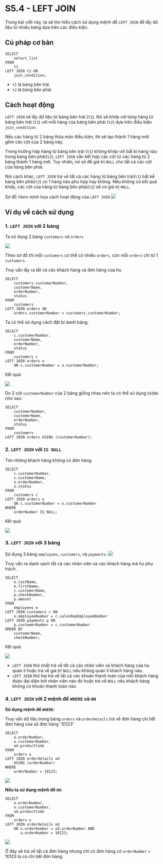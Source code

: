 # S5.4 - LEFT JOIN

Trong bài viết này, ta sẽ tìm hiểu cách sử dụng mệnh đề `LEFT JOIN` để lấy dữ liệu từ nhiều bảng dựa trên các điều kiện.

## Cú pháp cơ bản
```
SELECT 
    select_list
FROM
    t1
LEFT JOIN t2 ON 
    join_condition;
```

- `t1` là bảng bên trái
- `t2` là bảng bên phải

## Cách hoạt động
`LEFT JOIN` sẽ lấy dữ liệu từ bảng bên trái (`t1`). Nó sẽ khớp với từng hàng từ bảng bên trái (`t1`) với mỗi hàng của bảng bên phải (`t2`) dựa trên điều kiện `join_condition`.

Nếu các hàng từ 2 bảng thỏa mãn điều kiện, thì sẽ tạo thành 1 hàng mới gồm các cột của 2 bảng này. 

Trong trường hợp hàng từ bảng bên trái (`t1`) không khớp với bất kì hàng nào trong bảng bên phải(`t2`). `LEFT JOIN` vẫn kết hợp các cột từ các hàng từ 2 bảng thành 1 hàng mới. Tuy nhiên, nó sẽ để giá trị `NULL` cho tất cả các cột của hàng bên phải.

Nói cách khác, `LEFT JOIN` trả về tất cả các hàng từ bảng bên trái(`t1`) bất kể bảng bên phải(`t2`) có 1 hàng nào phù hợp hay không. Nếu không có kết quả khớp, các cột của hàng từ bảng bên phải(`t2`) sẽ có giá trị `NULL`.

Sơ đồ Venn minh họa cách hoạt động của `LEFT JOIN`
<img src = "https://i.imgur.com/vDWk5m6.png">

## Ví dụ về cách sử dụng
### 1. `LEFT JOIN` với 2 bảng
Ta sử dụng 2 bảng `customers` và `orders`

<img src= "https://i.imgur.com/8dneoPw.png">

Theo sơ đồ thì mỗi `customers` có thể có nhiều `orders`, còn mỗi `orders` chỉ từ 1 `customers`.

Truy vấn lấy ra tất cả các khách hàng và đơn hàng của họ.
```
SELECT 
    customers.customerNumber, 
    customerName, 
    orderNumber, 
    status
FROM
    customers
LEFT JOIN orders ON 
    orders.customerNumber = customers.customerNumber;
```
Ta có thể sử dụng cách đặt bí danh bảng:
```
SELECT
    c.customerNumber,
    customerName,
    orderNumber,
    status
FROM
    customers c
LEFT JOIN orders o 
    ON c.customerNumber = o.customerNumber;
```
Kết quả:

<img src = "https://i.imgur.com/DD5Igl0.png">

Do 2 cột `customerNumber` của 2 bảng giống nhau nên ta có thể sử dụng `USING` như sau:
```
SELECT
    customerNumber,
    customerName,
    orderNumber,
    status
FROM
    customers
LEFT JOIN orders USING (customerNumber);
```

### 2. `LEFT JOIN` với `IS NULL`
Tìm những khách hàng không có đơn hàng.
```
SELECT 
    c.customerNumber, 
    c.customerName, 
    o.orderNumber, 
    o.status
FROM
    customers c
LEFT JOIN orders o 
    ON c.customerNumber = o.customerNumber
WHERE
    orderNumber IS NULL;
```
Kết quả:

<img src = "https://i.imgur.com/xZFx6ce.png">

### 3. `LEFT JOIN` với 3 bảng
Sử dụng 3 bảng `employees`, `customers`, và `payments`:
<img src  ="https://i.imgur.com/IPLbBPC.png">

Truy vấn ra danh sách tất cả các nhân viên và các khách hàng mà họ phụ trách.
```
SELECT 
    e.lastName, 
    e.firstName, 
    c.customerName, 
    p.checkNumber, 
    p.amount
FROM
    employees e
LEFT JOIN customers c ON 
    e.employeeNumber = c.salesRepEmployeeNumber
LEFT JOIN payments p ON 
    p.customerNumber = c.customerNumber
ORDER BY 
    customerName, 
    checkNumber;
```
Kết quả:

<img src = "https://i.imgur.com/wgUJknP.png">

- `LEFT JOIN` thứ nhất trả về tất cả các nhân viên và khách hàng của họ quản lí hoặc trả về giá trị `NULL` nếu không quản lí khách hàng nào.
- `LEFT JOIN` thứ hai trả về tất cả các khoản thanh toán của mỗi khách hàng được đại diện bởi nhân viên nào đó hoặc trả về `NULL` nếu  khách hàng không có khoản thanh toán nào.

### 4. `LEFT JOIN` với 2 mệnh đề `WHERE` và `ON`
**Sử dụng mệnh đề `WHERE`:**

Truy vấn dữ liệu trong bảng `orders` và `orderDetails` trả về đơn hàng chi tiết đơn hàng của số đơn hàng '*10123*'
```
SELECT 
    o.orderNumber, 
    o.customerNumber, 
    od.productCode
FROM
    orders o
LEFT JOIN orderdetails od
    USING (orderNumber)
WHERE
    orderNumber = 10123;
```
<img src = "https://i.imgur.com/hLXdFfz.png">


**Nếu ta sử dụng mệnh đề `ON`:**
```
SELECT 
    o.orderNumber, 
    o.customerNumber, 
    od.productCode
FROM
    orders o
LEFT JOIN orderdetails od 
    ON o.orderNumber = od.orderNumber AND 
       o.orderNumber = 10123;
```
<img src = "https://i.imgur.com/86nDPsJ.png">

Ở đây sẽ trả về tất cả đơn hàng nhưng chỉ có đơn hàng có `orderNumber` = 10123 là có chi tiết đơn hàng.


